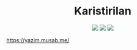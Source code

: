 <h1 align="center">
	Karistirilan
</h1>

<p align="center">
	<img src="https://img.shields.io/github/license/musabkilic/karistirilan.svg"/>
	<img src="https://img.shields.io/github/stars/musabkilic/karistirilan.svg"/>
  <img src="https://api.netlify.com/api/v1/badges/005d6c6b-f124-451e-8582-b0887c4dc72e/deploy-status"> 
</p>

https://yazim.musab.me/
